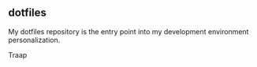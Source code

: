 ## dotfiles
My dotfiles repository is the entry point into my development environment
personalization.

  

Traap
